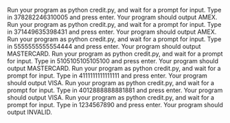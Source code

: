 Run your program as python credit.py, and wait for a prompt for input. Type in 378282246310005 and press enter. Your program should output AMEX.
Run your program as python credit.py, and wait for a prompt for input. Type in 371449635398431 and press enter. Your program should output AMEX.
Run your program as python credit.py, and wait for a prompt for input. Type in 5555555555554444 and press enter. Your program should output MASTERCARD.
Run your program as python credit.py, and wait for a prompt for input. Type in 5105105105105100 and press enter. Your program should output MASTERCARD.
Run your program as python credit.py, and wait for a prompt for input. Type in 4111111111111111 and press enter. Your program should output VISA.
Run your program as python credit.py, and wait for a prompt for input. Type in 4012888888881881 and press enter. Your program should output VISA.
Run your program as python credit.py, and wait for a prompt for input. Type in 1234567890 and press enter. Your program should output INVALID.